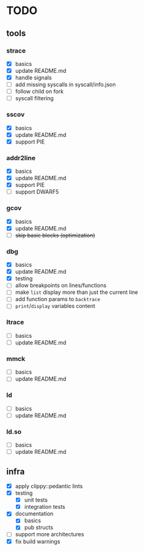 # TODO

## tools

### strace

- [x] basics  
- [x] update README.md  
- [x] handle signals  
- [ ] add missing syscalls in syscall/info.json  
- [ ] follow child on fork  
- [ ] syscall filtering  

### sscov

- [x] basics  
- [x] update README.md  
- [x] support PIE  

### addr2line

- [x] basics  
- [x] update README.md  
- [x] support PIE  
- [ ] support DWARF5  

### gcov

- [x] basics  
- [x] update README.md  
- [ ] ~~skip basic blocks (optimization)~~

### dbg

- [x] basics  
- [x] update README.md  
- [x] testing  
- [ ] allow breakpoints on lines/functions  
- [ ] make `list` display more than just the current line  
- [ ] add function params to `backtrace`  
- [ ] `print`/`display` variables content  

### ltrace

- [ ] basics  
- [ ] update README.md  

### mmck

- [ ] basics  
- [ ] update README.md  

### ld

- [ ] basics  
- [ ] update README.md  

### ld.so

- [ ] basics  
- [ ] update README.md  

## infra

- [x] apply clippy::pedantic lints  
- [x] testing  
  - [x] unit tests  
  - [x] integration tests  
- [x] documentation  
  - [x] basics  
  - [x] pub structs  
- [ ] support more architectures  
- [x] fix build warnings
